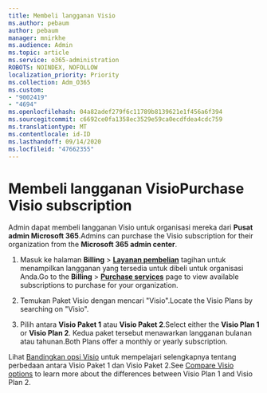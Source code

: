 ```yaml
---
title: Membeli langganan Visio
ms.author: pebaum
author: pebaum
manager: mnirkhe
ms.audience: Admin
ms.topic: article
ms.service: o365-administration
ROBOTS: NOINDEX, NOFOLLOW
localization_priority: Priority
ms.collection: Adm_O365
ms.custom:
- "9002419"
- "4694"
ms.openlocfilehash: 04a82adef279f6c11789b8139621e1f456a6f394
ms.sourcegitcommit: c6692ce0fa1358ec3529e59ca0ecdfdea4cdc759
ms.translationtype: MT
ms.contentlocale: id-ID
ms.lasthandoff: 09/14/2020
ms.locfileid: "47662355"
---
```

# <a name="purchase-visio-subscription"></a><span data-ttu-id="801d1-102">Membeli langganan Visio</span><span class="sxs-lookup"><span data-stu-id="801d1-102">Purchase Visio subscription</span></span>

<span data-ttu-id="801d1-103">Admin dapat membeli langganan Visio untuk organisasi mereka dari **Pusat admin Microsoft 365**.</span><span class="sxs-lookup"><span data-stu-id="801d1-103">Admins can purchase the Visio subscription for their organization from the **Microsoft 365 admin center**.</span></span>

1. <span data-ttu-id="801d1-104">Masuk ke halaman **Billing**  >  **[Layanan pembelian](https://go.microsoft.com/fwlink/p/?linkid=868433)** tagihan untuk menampilkan langganan yang tersedia untuk dibeli untuk organisasi Anda.</span><span class="sxs-lookup"><span data-stu-id="801d1-104">Go to the **Billing** > **[Purchase services](https://go.microsoft.com/fwlink/p/?linkid=868433)** page to view available subscriptions to purchase for your organization.</span></span>

2. <span data-ttu-id="801d1-105">Temukan Paket Visio dengan mencari "Visio".</span><span class="sxs-lookup"><span data-stu-id="801d1-105">Locate the Visio Plans by searching on "Visio".</span></span>

3. <span data-ttu-id="801d1-106">Pilih antara **Visio Paket 1** atau **Visio Paket 2**.</span><span class="sxs-lookup"><span data-stu-id="801d1-106">Select either the **Visio Plan 1** or **Visio Plan 2**.</span></span> <span data-ttu-id="801d1-107">Kedua paket tersebut menawarkan langganan bulanan atau tahunan.</span><span class="sxs-lookup"><span data-stu-id="801d1-107">Both Plans offer a monthly or yearly subscription.</span></span>

<span data-ttu-id="801d1-108">Lihat [Bandingkan opsi Visio](https://products.office.com/Visio/microsoft-visio-plans-and-pricing-compare-visio-options) untuk mempelajari selengkapnya tentang perbedaan antara Visio Paket 1 dan Visio Paket 2.</span><span class="sxs-lookup"><span data-stu-id="801d1-108">See [Compare Visio options](https://products.office.com/Visio/microsoft-visio-plans-and-pricing-compare-visio-options) to learn more about the differences between Visio Plan 1 and Visio Plan 2.</span></span>
